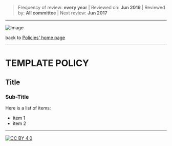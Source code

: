 > Frequency of review: **every year** | Reviewed on: **Jun 2016** | Reviewed by: **All committee** | Next review: **Jun 2017**

---
![Image](http://lespetitscameleons.org.uk/wp-content/uploads/2015/06/PCam-logo.png)

back to [Policies' home page](README.md)

---

# TEMPLATE POLICY

## Title

### Sub-Title

Here is a list of items:
- item 1
- item 2


---
[![CC BY 4.0](http://mirrors.creativecommons.org/presskit/buttons/88x31/svg/by.svg)](https://creativecommons.org/licenses/by/4.0/)
